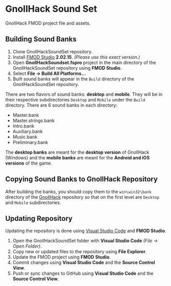 # GnollHack Sound Set

GnollHack FMOD project file and assets.

## Building Sound Banks

1. Clone GnollHackSoundSet repository.
2. Install [FMOD Studio](https://www.fmod.com/) **2.02.15**. *(Please use this exact version.)*
3. Open **GnollHackSoundset.fspro** project in the main directory of the GnollHackSoundSet repository using **FMOD Studio**.
4. Select **File → Build All Platforms...**
5. Built sound banks will appear in the `Build` directory of the GnollHackSoundSet repository.

There are two flavors of sound banks: **desktop** and **mobile**. They will be in their respective subdirectories `Desktop` and `Mobile` under the `Build` directory. There are 6 sound banks in each directory:

- Master.bank
- Master.strings.bank
- Intro.bank
- Auxiliary.bank
- Music.bank
- Preliminary.bank

The **desktop banks** are meant for the **desktop version** of GnollHack (Windows) and the **mobile banks** are meant for the **Android and iOS versions** of the game.

## Copying Sound Banks to GnollHack Repository

 After building the banks, you should copy them to the `win\win32\bank` directory of the [GnollHack](https://github.com/hyvanmielenpelit/GnollHack) repository so that on the first level are `Desktop` and `Mobile` subdirectories.

 ## Updating Repository

Updating the repository is done using [Visual Studio Code](https://code.visualstudio.com/) and **FMOD Studio**.

1. Open the GnollHackSoundSet folder with **Visual Studio Code** *(File → Open Folder)*.
2. Copy new or updated files to the repository using  **File Explorer**.
3. Update the FMOD project using **FMOD Studio**.
4. Commit changes using **Visual Studio Code** and the **Source Control View**.
5. Push or sync changes to GitHub using **Visual Studio Code** and the **Source Control View**.
